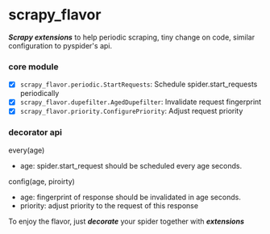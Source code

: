 # scrapy_flavor
***Scrapy extensions*** to help periodic scraping, tiny change on code, similar configuration to pyspider's api.

### core module

- [X] `scrapy_flavor.periodic.StartRequests`: Schedule spider.start_requests periodically
- [X] `scrapy_flavor.dupefilter.AgedDupefilter`: Invalidate request fingerprint
- [X] `scrapy_flavor.priority.ConfigurePriority`: Adjust request priority

### decorator api

every(age)
- age: spider.start_request should be scheduled every age seconds.

config(age, piroirty)
- age: fingerprint of response should be invalidated in age seconds.
- priority: adjust priority to the request of this response

To enjoy the flavor, just ***decorate*** your spider together with ***extensions***
